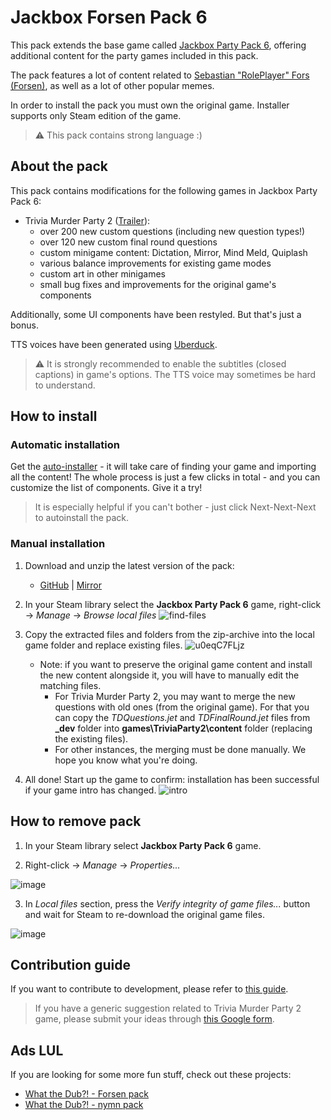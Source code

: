 # Jackbox Forsen Pack 6
This pack extends the base game called [Jackbox Party Pack 6](https://store.steampowered.com/app/1005300/The_Jackbox_Party_Pack_6/), offering additional content for the party games included in this pack.

The pack features a lot of content related to [Sebastian "RolePlayer" Fors (Forsen)](https://twitch.tv/forsen), as well as a lot of other popular memes.

In order to install the pack you must own the original game. Installer supports only Steam edition of the game.

> ⚠ This pack contains strong language :)

## About the pack
This pack contains modifications for the following games in Jackbox Party Pack 6:
+ Trivia Murder Party 2 ([Trailer](https://youtu.be/VTFyFwHgi6w)):
    + over 200 new custom questions (including new question types!)
    + over 120 new custom final round questions
    + custom minigame content: Dictation, Mirror, Mind Meld, Quiplash
    + various balance improvements for existing game modes
    + custom art in other minigames
    + small bug fixes and improvements for the original game's components

Additionally, some UI components have been restyled. But that's just a bonus.

TTS voices have been generated using [Uberduck](https://uberduck.ai/).

> ⚠ It is strongly recommended to enable the subtitles (closed captions) in game's options. The TTS voice may sometimes be hard to understand.

## How to install
### Automatic installation
Get the [auto-installer](https://github.com/g7eternal/jackbox-forsen-pack-6/releases/download/autoinstaller/jackbox-forsen-pack-6.exe) - it will take care of finding your game and importing all the content! The whole process is just a few clicks in total - and you can customize the list of components. Give it a try!

> It is especially helpful if you can't bother - just click Next-Next-Next to autoinstall the pack.

### Manual installation
1. Download and unzip the latest version of the pack: 
    + [GitHub](https://github.com/g7eternal/jackbox-forsen-pack-6/archive/refs/heads/main.zip) | [Mirror](https://g7eternal.ru/misc/jackbox-forsen-pack-6.zip)

2. In your Steam library select the **Jackbox Party Pack 6** game, right-click -> _Manage_ -> _Browse local files_
![find-files](https://user-images.githubusercontent.com/40625769/133881777-34a63150-6665-462b-9d98-76fd787d23a8.gif)

3. Copy the extracted files and folders from the zip-archive into the local game folder and replace existing files.
![u0eqC7FLjz](https://user-images.githubusercontent.com/18620902/135361970-91c7e9af-84f1-4984-abac-a67404f5d612.gif)
    + Note: if you want to preserve the original game content and install the new content alongside it, you will have to manually edit the matching files.
        + For Trivia Murder Party 2, you may want to merge the new questions with old ones (from the original game). For that you can copy the _TDQuestions.jet_ and _TDFinalRound.jet_ files from **\_dev** folder into **games\TriviaParty2\content** folder (replacing the existing files).
        + For other instances, the merging must be done manually. We hope you know what you're doing.

4. All done! Start up the game to confirm: installation has been successful if your game intro has changed.
![intro](https://user-images.githubusercontent.com/40625769/133881811-ccd30b46-ca32-453a-8f06-01fcc43cba8a.png)

## How to remove pack
1. In your Steam library select **Jackbox Party Pack 6** game.

2. Right-click -> _Manage_ -> _Properties..._

![image](https://user-images.githubusercontent.com/18620902/135362254-add89bea-8ec6-4a7c-b5ed-70ab03641eb6.png)

3. In _Local files_ section, press the _Verify integrity of game files..._ button and wait for Steam to re-download the original game files.

![image](https://user-images.githubusercontent.com/18620902/135362194-81e37ac6-a8f6-456a-9347-be2bdc6a50fd.png)

## Contribution guide
If you want to contribute to development, please refer to [this guide](https://github.com/g7eternal/jackbox-forsen-pack-6/blob/main/CONTRIBUTING.md).

> If you have a generic suggestion related to Trivia Murder Party 2 game, please submit your ideas through [this Google form](https://docs.google.com/forms/d/e/1FAIpQLSf5cuUIGg3B3Zy3oScc2xhHXUreeJTzrasTCXgLtLXc8DPWNw/viewform).

## Ads LUL
If you are looking for some more fun stuff, check out these projects:
- [What the Dub?! - Forsen pack](https://github.com/g7eternal/wtd-forsen-pack)
- [What the Dub?! - nymn pack](https://github.com/badoge/wtd-nymn-pack)
